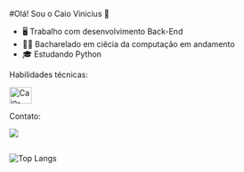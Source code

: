 #Olá! Sou o Caio Vinicius 👋

- 🖥️ Trabalho com desenvolvimento Back-End
- 👨‍🎓 Bacharelado em ciêcia da computação em andamento
- 🎓 Estudando Python


Habilidades técnicas:
  
<img align="center" alt="Caio-Python" height="30" width="40" src="https://cdn.jsdelivr.net/gh/devicons/devicon@latest/icons/python/python-original.svg" />
<div>

Contato:
<div>
  <a href="https:/www.linkedin.com/in/caio-vinicius-araujo-bezerra-45875016a" target="_blank"><img src="https://img.shields.io/badge/-LinkedIn-%230077B5?style=for-the-badge&logo=linkedin&logoColor=white" target="_blank"></a>
<div>
  
 ##
![Top Langs](https://github-readme-stats.vercel.app/api/top-langs/?username=caioviniciusab&layout=compact)
